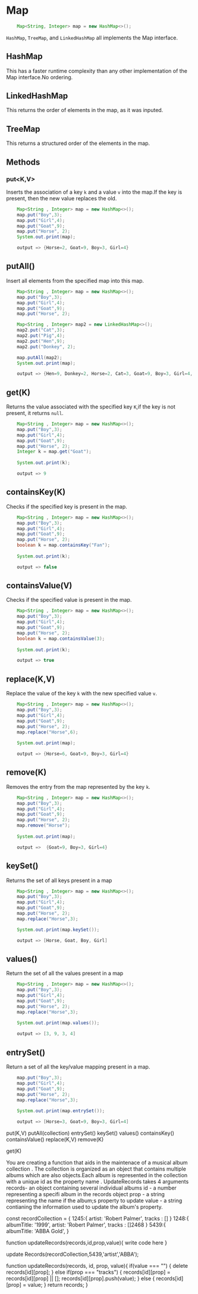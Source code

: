 # Map
```java
    Map<String, Integer> map = new HashMap<>();
```
```HashMap```, ```TreeMap```, and ```LinkedHashMap``` all implements the Map interface.
## HashMap
This has a faster runtime complexity than any other implementation of the Map interface.No ordering.
## LinkedHashMap
This returns the order of elements in the map, as it was inputed.
## TreeMap
This returns a structured order of the elements in the map.


## Methods
### put<K,V>
Inserts the association of a key ```k``` and a value ```v``` into the map.If the key is present, then the new value replaces the old.
```java
    Map<String , Integer> map = new HashMap<>();
	map.put("Boy",3);
	map.put("Girl",4);
	map.put("Goat",9);
	map.put("Horse", 2);
	System.out.print(map);

    output => {Horse=2, Goat=9, Boy=3, Girl=4}
```
## putAll()
Insert all elements from the specified map into this map.
```java
    Map<String , Integer> map = new HashMap<>();
	map.put("Boy",3);
	map.put("Girl",4);
	map.put("Goat",9);
	map.put("Horse", 2);

	Map<String , Integer> map2 = new LinkedHashMap<>();
	map2.put("Cat",3);
	map2.put("Pig",4);
	map2.put("Hen",9);
	map2.put("Donkey", 2);

	map.putAll(map2);
	System.out.print(map);

    output => {Hen=9, Donkey=2, Horse=2, Cat=3, Goat=9, Boy=3, Girl=4, Pig=4}
```
## get(K)
Returns the value associated with the specified key ```K```,if the key is not present, it returns ```null```.
```java
    Map<String , Integer> map = new HashMap<>();
	map.put("Boy",3);
	map.put("Girl",4);
	map.put("Goat",9);
	map.put("Horse", 2);
	Integer k = map.get("Goat");
	  
	System.out.print(k);

    output => 9
```
## containsKey(K)
Checks if the specified key is present in the map.
```java
	Map<String , Integer> map = new HashMap<>();
	map.put("Boy",3);
	map.put("Girl",4);
	map.put("Goat",9);
	map.put("Horse", 2);
	boolean k = map.containsKey("Fan");
	  
	System.out.print(k);

    output => false
```

## containsValue(V)
Checks if the specified value is present in the map.
```java
	Map<String , Integer> map = new HashMap<>();
	map.put("Boy",3);
	map.put("Girl",4);
	map.put("Goat",9);
	map.put("Horse", 2);
	boolean k = map.containsValue(3);
	  
	System.out.print(k);

    output => true
```

## replace(K,V)
Replace the value of the key ```k``` with the new specified value ```v```.
```java
	Map<String , Integer> map = new HashMap<>();
	map.put("Boy",3);
	map.put("Girl",4);
	map.put("Goat",9);
	map.put("Horse", 2);
	map.replace("Horse",6);
	  
	System.out.print(map);

    output => {Horse=6, Goat=9, Boy=3, Girl=4}
```

## remove(K)
Removes the entry from the map represented by the key ```k```.
```java
	Map<String , Integer> map = new HashMap<>();
	map.put("Boy",3);
	map.put("Girl",4);
	map.put("Goat",9);
	map.put("Horse", 2);
	map.remove("Horse");
	  
	System.out.print(map);

	output =>  {Goat=9, Boy=3, Girl=4}
```

## keySet()
Returns the set of all keys present in a map
```java
	Map<String , Integer> map = new HashMap<>();
	map.put("Boy",3);
	map.put("Girl",4);
	map.put("Goat",9);
	map.put("Horse", 2);
	map.replace("Horse",3);

	System.out.print(map.keySet());

    output => [Horse, Goat, Boy, Girl]
```
## values()
Return the set of all the values present in a map
```java
	Map<String , Integer> map = new HashMap<>();
	map.put("Boy",3);
	map.put("Girl",4);
	map.put("Goat",9);
	map.put("Horse", 2);
	map.replace("Horse",3);
	  
	System.out.print(map.values());

    output => [3, 9, 3, 4]
```
## entrySet()
Return a set of all the key/value mapping present in a map.
```java
	map.put("Boy",3);
	map.put("Girl",4);
	map.put("Goat",9);
	map.put("Horse", 2);
	map.replace("Horse",3);
	  
	System.out.print(map.entrySet());

    output => [Horse=3, Goat=9, Boy=3, Girl=4]
```


put(K,V)
putAll(collection)
entrySet()
keySet()
values()
containsKey()
containsValue()
replace(K,V)
remove(K)

get(K)

You are creating a function that aids in the maintenace of a musical album collection . The  collection is organized as an object that contains multiple albums which are also objects.Each album is represented in the collection with a unique id as the property name . UpdateRecords takes 4 arguments 
records- an object containing several individual albums
id - a number representing a specifi album in the records object
prop - a string representing the name if the album;s property to update
value - a string contianing the information used to update the album's property.

const recordCollection = {
	1245:{
	artist: 'Robert Palmer',
	tracks : []
	}
	1248:{
	albumTitle: '1999',
	artist: 'Robert Palmer',
	tracks : []2468
	}
	5439:{
		albumTitle: 'ABBA Gold',
}

function updateRecords(records,id,prop,value){
write code here
}

update Records(recordCollection,5439,'artist','ABBA');

function updateRecords(records, id, prop, value){
  if(value === "") {
    delete records[id][prop];
  } else if(prop === "tracks") {
    records[id][prop] = records[id][prop] || [];
    records[id][prop].push(value);
  } else {
    records[id][prop] = value;
  }
  return records;
}